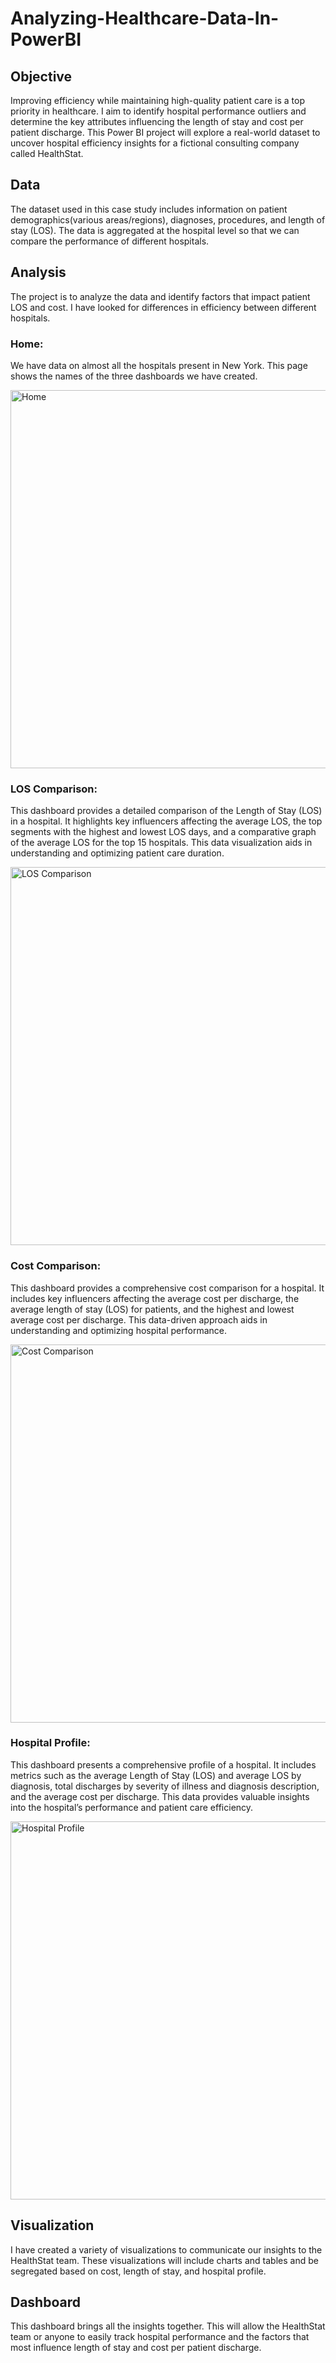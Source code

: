 # Analyzing-Healthcare-Data-In-PowerBI

## Objective

Improving efficiency while maintaining high-quality patient care is a top priority in healthcare. I aim to identify hospital performance outliers and determine the key attributes influencing the length of stay and cost per patient discharge. This Power BI project will explore a real-world dataset to uncover hospital efficiency insights for a fictional consulting company called HealthStat.

## Data

The dataset used in this case study includes information on patient demographics(various areas/regions), diagnoses, procedures, and length of stay (LOS). The data is aggregated at the hospital level so that we can compare the performance of different hospitals.

## Analysis

The project is to analyze the data and identify factors that impact patient LOS and cost. I have looked for differences in efficiency between different hospitals.

### Home:
We have data on almost all the hospitals present in New York. This page shows the names of the three dashboards we have created.

<img width="605" alt="Home" src="https://github.com/aivydebnath/Analyzing-Healthcare-Data-In-PowerBI/assets/21152225/31e15a4c-f2c7-47fe-b9b2-09875ea24dce">

### LOS Comparison:

This dashboard provides a detailed comparison of the Length of Stay (LOS) in a hospital. It highlights key influencers affecting the average LOS, the top segments with the highest and lowest LOS days, and a comparative graph of the average LOS for the top 15 hospitals. This data visualization aids in understanding and optimizing patient care duration.

<img width="605" alt="LOS Comparison" src="https://github.com/aivydebnath/Analyzing-Healthcare-Data-In-PowerBI/assets/21152225/2c5dd173-e87d-4513-ae10-ce65ea6e5968">

### Cost Comparison:

This dashboard provides a comprehensive cost comparison for a hospital. It includes key influencers affecting the average cost per discharge, the average length of stay (LOS) for patients, and the highest and lowest average cost per discharge. This data-driven approach aids in understanding and optimizing hospital performance.

<img width="605" alt="Cost Comparison" src="https://github.com/aivydebnath/Analyzing-Healthcare-Data-In-PowerBI/assets/21152225/3490ddf4-ad19-4ef9-bc79-fda916e32c4c">

### Hospital Profile:

This dashboard presents a comprehensive profile of a hospital. It includes metrics such as the average Length of Stay (LOS) and average LOS by diagnosis, total discharges by severity of illness and diagnosis description, and the average cost per discharge. This data provides valuable insights into the hospital’s performance and patient care efficiency.

<img width="605" alt="Hospital Profile" src="https://github.com/aivydebnath/Analyzing-Healthcare-Data-In-PowerBI/assets/21152225/38edce84-086a-499d-acac-ba6ae05efdfa">


## Visualization

I have created a variety of visualizations to communicate our insights to the HealthStat team. These visualizations will include charts and tables and be segregated based on cost, length of stay, and hospital profile.

## Dashboard

This dashboard brings all the insights together. This will allow the HealthStat team or anyone to easily track hospital performance and the factors that most influence length of stay and cost per patient discharge.
